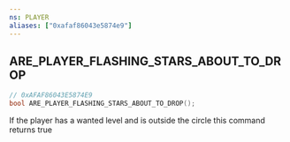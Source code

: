 ```yaml
---
ns: PLAYER
aliases: ["0xafaf86043e5874e9"]
---
```

## ARE_PLAYER_FLASHING_STARS_ABOUT_TO_DROP

```c
// 0xAFAF86043E5874E9
bool ARE_PLAYER_FLASHING_STARS_ABOUT_TO_DROP();
```

If the player has a wanted level and is outside the circle this command returns true

